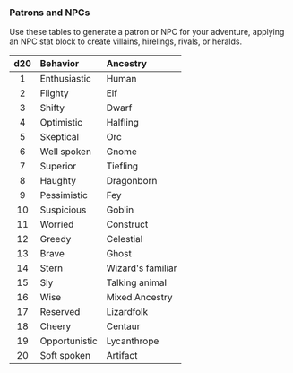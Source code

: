 ### Patrons and NPCs

Use these tables to generate a patron or NPC for your adventure, applying an NPC stat block to create villains, hirelings, rivals, or heralds.

| d20 | Behavior      | Ancestry          |
|:---:|:--------------|:------------------|
|   1 | Enthusiastic  | Human             |
|   2 | Flighty       | Elf               |
|   3 | Shifty        | Dwarf             |
|   4 | Optimistic    | Halfling          |
|   5 | Skeptical     | Orc               |
|   6 | Well spoken   | Gnome             |
|   7 | Superior      | Tiefling          |
|   8 | Haughty       | Dragonborn        |
|   9 | Pessimistic   | Fey               |
|  10 | Suspicious    | Goblin            |
|  11 | Worried       | Construct         |
|  12 | Greedy        | Celestial         |
|  13 | Brave         | Ghost             |
|  14 | Stern         | Wizard's familiar |
|  15 | Sly           | Talking animal    |
|  16 | Wise          | Mixed Ancestry    |
|  17 | Reserved      | Lizardfolk        |
|  18 | Cheery        | Centaur           |
|  19 | Opportunistic | Lycanthrope       |
|  20 | Soft spoken   | Artifact          |
